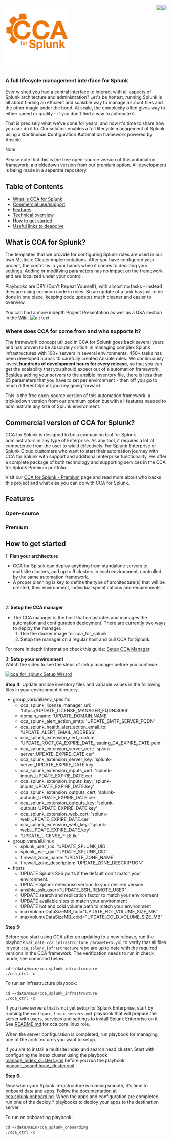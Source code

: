 ![alt text](https://github.com/Adler-Alexander/dev/blob/main/docs/img/CCAforSplunk_orange.png)
<img align="right" src="https://badgen.net/badge/Latest%20Premium%20Version/2023.3.1/green?icon=github"><img align="right" src="https://badgen.net/badge/Latest%20Release/2023.2.2/green?icon=github">
### A full lifecycle management interface for Splunk

Ever wished you had a central interface to interact with all aspects of Splunk architecture and administration? 
Let's be honest, running Splunk is all about finding an efficient and scalable way to manage all .conf files and the other magic under the hood. At scale, the complexity often gives way to either speed or quality - if you don't find a way to automate it.

That is precisely what we've done for years, and now it's time to share how you can do it to. Our solution enables a full lifecycle management of Splunk using a **C**ontinuous **C**onfiguration **A**utomation framework powered by Ansible.

>[!NOTE]
> Please note that this is the free open-source version of this automation framework, a trickledown version from our premium option. All development is being made in a seperate repository.


## Table of Contents
- [What is CCA for Splunk](#what-is-cca-for-splunk)
- [Commercial use/support](#commercial-version-of-cca-for-splunk)
- [Features](#features)
- [Technical overview](#technical-overview)
- [How to get started](#how-to-get-started)
- [Useful links to deepdive](#Deep-dive)

## What is CCA for Splunk? 
The templates that we provide for configuring Splunk roles are used in our own Multisite Cluster implementations. After you have configured your project, the control is in your hands when it comes to deciding your settings. Adding or modifying parameters has no impact on the framework and are localized under your control.

Playbooks are DRY (Don't Repeat Yourself), with almost no tasks - instead they are using common code in roles. So an update of a task has just to be done in one place, keeping code updates much cleaner and easier to overview.

You can find a more indepth Project Presentation as well as a Q&A section in the [Wiki](https://github.com/innovationfleet/cca_for_splunk/wiki).
![alt text](https://www.orangecyberdefense.com/fileadmin/_processed_/d/8/csm_Splunk_vs_2_45d2f9bce5.png)

### Where does CCA for come from and who supports it?

The framework concept utilized in CCA for Splunk goes back several years and has proven to be absolutely critical in managing complex Splunk infrastructures with 100+ servers in several environments. 450+ tasks has been developed across 10 carefully created Ansible roles. We continuously invest **hundreds of development hours for every release**, so that you can get the scalability that you should expect out of a automation framework.
Besides adding your servers to the ansible inventory file, there is less than 25 parameters that you have to set per environment - then off you go to much different Splunk journey going forward.

This is the free open-source version of this automation framework, a trickledown version from our premium option but with all features needed to administrate any size of Splunk environment.



## Commercial version of CCA for Splunk? 
CCA for Splunk is designed to be a companion tool for Splunk administrators in any type of Enterprise. As any tool, it requires a lot of competence from the user to wield effectively. For Splunk Enterprise or Splunk Cloud customers who want to start their automation journey with CCA for Splunk with support and additional enterprise functionality, we offer a complete package of both technology and supporting services in the CCA for Splunk Premium portfolio.

Visit our [CCA for Splunk - Premium](https://www.orangecyberdefense.com/se/cca-for-splunk) page and read more about who backs this project and what else you can do with CCA for Splunk.


## Features
### Open-source
### Premium


## How to get started
1: **Plan your architecture**

  - CCA for Splunk can deploy anything from standalone servers to multisite clusters, and up to 9 clusters in each environment, controlled by the same automation framework.
  - A proper planning is key to define the type of architecture(s) that will be created, their environment, individual specifications and requirements.
  <br>

2: **Setup the CCA manager**

  - The CCA manager is the host that orcastrates and manages the automation and configuration deployment.
    There are currently two ways to deploy the manager. 
      1. Use the docker image for cca_for_splunk
      2. Setup the manager on a regular host and pull CCA for Splunk. 

For more in depth information check this guide: [Setup CCA Manager](/docs/SetupCCAManager.md)
<br>

3: **Setup your environment**<br>
  Watch the video to see the steps of setup manager before you continue.

[![cca_for_splunk Setup Wizard](https://asciinema.org/a/567633.svg)](https://asciinema.org/a/567633)




**Step 4:**  Update ansible inventory files and variable values in the following files in your environment directory.

* group_vars/all/env_specific
  * cca_splunk_license_manager_uri: 'https://UPDATE_LICENSE_MANAGER_FQDN:8089'
  * domain_name: 'UPDATE_DOMAIN.NAME'
  * cca_splunk_alert_action_smtp: 'UPDATE_SMTP_SERVER_FQDN'
  * cca_splunk_health_alert_action_email_to: 'UPDATE_ALERT_EMAIL_ADDRESS'
  * cca_splunk_extension_cert_rootca: 'UPDATE_ROOT_CA_EXPIRE_DATE_Issuing_CA_EXPIRE_DATE.pem'
  * cca_splunk_extension_server_cert: 'splunk-server_UPDATE_EXPIRE_DATE.cer'
  * cca_splunk_extension_server_key: 'splunk-server_UPDATE_EXPIRE_DATE.key'
  * cca_splunk_extension_inputs_cert: 'splunk-inputs_UPDATE_EXPIRE_DATE.cer'
  * cca_splunk_extension_inputs_key: 'splunk-inputs_UPDATE_EXPIRE_DATE.key'
  * cca_splunk_extension_outputs_cert: 'splunk-outputs_UPDATE_EXPIRE_DATE.cer'
  * cca_splunk_extension_outputs_key: 'splunk-outputs_UPDATE_EXPIRE_DATE.key'
  * cca_splunk_extension_web_cert: 'splunk-web_UPDATE_EXPIRE_DATE.cer'
  * cca_splunk_extension_web_key: 'splunk-web_UPDATE_EXPIRE_DATE.key'
  * 'UPDATE_LICENSE_FILE.lic'
* group_vars/all/linux
  * splunk_user_uid: 'UPDATE_SPLUNK_UID'
  * splunk_user_gid: 'UPDATE_SPLUNK_GID'
  * firewall_zone_name: 'UPDATE_ZONE_NAME'
  * firewall_zone_description: 'UPDATE_ZONE_DESCRIPTION'
* hosts
  * UPDATE Splunk S2S ports if the default don't match your environment.
  * UPDATE Splunk enterprise version to your desired version.
  * ansible_ssh_user="UPDATE_SSH_REMOTE_USER"
  * UPDATE search and replication factor to match your environment
  * UPDATE available sites to match your environment
  * UPDATE hot and cold volume path to match your environment
  * maxVolumeDataSizeMB_hot="UPDATE_HOT_VOLUME_SIZE_MB"
  * maxVolumeDataSizeMB_cold="UPDATE_COLD_VOLUME_SIZE_MB"

**Step 5:**

Before you start using CCA after an updating to a new release, run the playbook `validate_cca_infrastructure_parameters.yml` to verify that all files in your `cca_splunk_infrastructure` repo are up to date with the required versions in the CCA framework. The verification needs to run in check mode, see command below.

```
cd ~/data/main/cca_splunk_infrastructure
./cca_ctrl -c
```

To run an infrastructure playbook:
```
cd ~/data/main/cca_splunk_infrastructure
./cca_ctrl -c
```



If you have servers that is not yet setup for Splunk Enterprise, start by running the `configure_linux_servers.yml` playbook that will prepare the server with users, services and settings to install Splunk Enterprise on it. See [README.md](/roles/cca.core.linux/README.md)
for cca.core.linux role.

When the server configuration is completed, run playbook for managing one of the architectures you want to setup.

If you are to install a multisite index and search head cluster. Start with configuring the index cluster using the playbook [manage_index_clusters.yml](/playbooks/manage_index_clusters.yml) before you run the playbook [manage_searchhead_cluster.yml](/playbooks/manage_searchhead_clusters.yml)

**Step 6:**

Now when your Splunk infrastructure is running smooth, it's time to onboard data and apps. Follow the documentation at [cca.splunk.onboarding](/roles/cca.splunk.onboarding/README.md). When the apps and configuration are completed, run one of the deploy_* playbooks to deploy your apps to the destination server.

To run an onboarding playbook:
```
cd ~/data/main/cca_splunk_onboarding
./cca_ctrl -c
```
